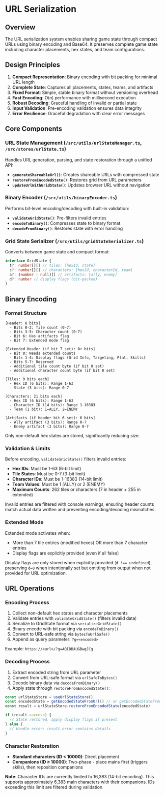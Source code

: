 # URL Serialization

## Overview

The URL serialization system enables sharing game state through compact URLs using binary encoding and Base64. It preserves complete game state including character placements, hex states, and team configurations.

## Design Principles

1. **Compact Representation**: Binary encoding with bit packing for minimal URL length
2. **Complete State**: Captures all placements, states, teams, and artifacts
3. **Fixed Format**: Simple, stable binary format without versioning overhead
4. **Fast Encoding**: O(n) performance with millisecond execution
5. **Robust Decoding**: Graceful handling of invalid or partial state
6. **Input Validation**: Pre-encoding validation ensures data integrity
7. **Error Resilience**: Graceful degradation with clear error messages

## Core Components

### URL State Management (`/src/utils/urlStateManager.ts`, `/src/stores/urlState.ts`)

Handles URL generation, parsing, and state restoration through a unified API:

- **`generateShareableUrl()`**: Creates shareable URLs with compressed state
- **`restoreFromEncodedState()`**: Restores grid from URL parameters
- **`updateUrlWithGridState()`**: Updates browser URL without navigation

### Binary Encoder (`/src/utils/binaryEncoder.ts`)

Performs bit-level encoding/decoding with built-in validation:

- **`validateGridState()`**: Pre-filters invalid entries
- **`encodeToBinary()`**: Compresses state to binary format
- **`decodeFromBinary()`**: Restores state with error handling

### Grid State Serializer (`/src/utils/gridStateSerializer.ts`)

Converts between game state and compact format:

```typescript
interface GridState {
  t?: number[][] // tiles: [hexId, state]
  c?: number[][] // characters: [hexId, characterId, team]
  a?: (number | null)[] // artifacts: [ally, enemy]
  d?: number // display flags (bit-packed)
}
```

## Binary Encoding

### Format Structure

```
[Header: 8 bits]
  - Bits 0-2: Tile count (0-7)
  - Bits 3-5: Character count (0-7)
  - Bit 6: Has artifacts flag
  - Bit 7: Extended mode flag

[Extended Header (if bit 7 set): 8+ bits]
  - Bit 0: Needs extended counts
  - Bits 1-4: Display flags (Grid Info, Targeting, Flat, Skills)
  - Bits 5-7: Reserved
  - Additional tile count byte (if bit 0 set)
  - Additional character count byte (if bit 0 set)

[Tiles: 9 bits each]
  - Hex ID (6 bits): Range 1-63
  - State (3 bits): Range 0-7

[Characters: 21 bits each]
  - Hex ID (6 bits): Range 1-63
  - Character ID (14 bits): Range 1-16383
  - Team (1 bit): 1=ALLY, 2=ENEMY

[Artifacts (if header bit 6 set): 6 bits]
  - Ally artifact (3 bits): Range 0-7
  - Enemy artifact (3 bits): Range 0-7
```

Only non-default hex states are stored, significantly reducing size.

### Validation & Limits

Before encoding, `validateGridState()` filters invalid entries:

- **Hex IDs**: Must be 1-63 (6-bit limit)
- **Tile States**: Must be 0-7 (3-bit limit)
- **Character IDs**: Must be 1-16383 (14-bit limit)
- **Team Values**: Must be 1 (ALLY) or 2 (ENEMY)
- **Maximum Counts**: 262 tiles or characters (7 in header + 255 in extended)

Invalid entries are filtered with console warnings, ensuring header counts match actual data written and preventing encoding/decoding mismatches.

### Extended Mode

Extended mode activates when:

- More than 7 tile entries (modified hexes) OR more than 7 character entries
- Display flags are explicitly provided (even if all false)

Display flags are only stored when explicitly provided (`d !== undefined`), preserving `d=0` when intentionally set but omitting from output when not provided for URL optimization.

## URL Operations

### Encoding Process

1. Collect non-default hex states and character placements
2. Validate entries with `validateGridState()` (filters invalid data)
3. Serialize to GridState format via `serializeGridState()`
4. Binary encode with bit packing via `encodeToBinary()`
5. Convert to URL-safe string via `bytesToUrlSafe()`
6. Append as query parameter: `?g=<encoded>`

Example: `https://<url>/?g=AQIDBAUGBwgJCg`

### Decoding Process

1. Extract encoded string from URL parameter
2. Convert from URL-safe format via `urlSafeToBytes()`
3. Decode binary data via `decodeFromBinary()`
4. Apply state through `restoreFromEncodedState()`:

```typescript
const urlStateStore = useUrlStateStore()
const encodedState = getEncodedStateFromUrl() // or getEncodedStateFromRoute(route.query)
const result = urlStateStore.restoreFromEncodedState(encodedState)

if (result.success) {
  // State restored, apply display flags if present
} else {
  // Handle error: result.error contains details
}
```

### Character Restoration

- **Standard characters (ID < 10000)**: Direct placement
- **Companions (ID ≥ 10000)**: Two-phase - place mains first (triggers skills), then reposition companions

**Note**: Character IDs are currently limited to 16,383 (14-bit encoding). This supports approximately 6,383 main characters with their companions. IDs exceeding this limit are filtered during validation.

